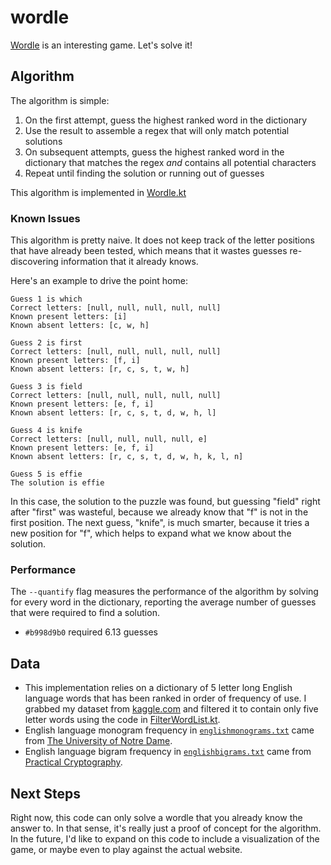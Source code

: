 # wordle
[Wordle](https://www.powerlanguage.co.uk/wordle/) is an interesting game. Let's solve it!

## Algorithm
The algorithm is simple:
1. On the first attempt, guess the highest ranked word in the dictionary
2. Use the result to assemble a regex that will only match potential solutions
3. On subsequent attempts, guess the highest ranked word in the dictionary that matches the regex _and_ contains all potential characters
4. Repeat until finding the solution or running out of guesses

This algorithm is implemented in [Wordle.kt](src/main/kotlin/Wordle.kt)

### Known Issues
This algorithm is pretty naive. It does not keep track of the letter positions that have already been tested, which means that it wastes guesses re-discovering information that it already knows.

Here's an example to drive the point home:
```
Guess 1 is which
Correct letters: [null, null, null, null, null]
Known present letters: [i]
Known absent letters: [c, w, h]

Guess 2 is first
Correct letters: [null, null, null, null, null]
Known present letters: [f, i]
Known absent letters: [r, c, s, t, w, h]

Guess 3 is field
Correct letters: [null, null, null, null, null]
Known present letters: [e, f, i]
Known absent letters: [r, c, s, t, d, w, h, l]

Guess 4 is knife
Correct letters: [null, null, null, null, e]
Known present letters: [e, f, i]
Known absent letters: [r, c, s, t, d, w, h, k, l, n]

Guess 5 is effie
The solution is effie
```
In this case, the solution to the puzzle was found, but guessing "field" right after "first" was wasteful, because we already know that "f" is not in the first position. The next guess, "knife", is much smarter, because it tries a new position for "f", which helps to expand what we know about the solution.

### Performance
The `--quantify` flag measures the performance of the algorithm by solving for every word in the dictionary, reporting the average number of guesses that were required to find a solution.
* `#b998d9b0` required 6.13 guesses

## Data
* This implementation relies on a dictionary of 5 letter long English language words that has been ranked in order of frequency of use. I grabbed my dataset from [kaggle.com](https://www.kaggle.com/wheelercode/dictionary-word-frequency) and filtered it to contain only five letter words using the code in [FilterWordList.kt](src/main/kotlin/FilterWordList.kt).
* English language monogram frequency in [`englishmonograms.txt`](src/main/resources/englishmonograms.txt) came from [The University of Notre Dame](https://www3.nd.edu/~busiforc/handouts/cryptography/letterfrequencies.html).
* English language bigram frequency in  [`englishbigrams.txt`](src/main/resources/englishbigrams.txt) came from [Practical Cryptography](http://practicalcryptography.com/cryptanalysis/letter-frequencies-various-languages/english-letter-frequencies/).

## Next Steps
Right now, this code can only solve a wordle that you already know the answer to. In that sense, it's really just a proof of concept for the algorithm. In the future, I'd like to expand on this code to include a visualization of the game, or maybe even to play against the actual website.